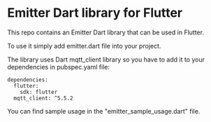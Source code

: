 # Emitter Dart library for Flutter

This repo contains an Emitter Dart library that can be used in Flutter.

To use it simply add emitter.dart file into your project.

The library uses Dart mqtt_client library so you have to add it to your dependencies in pubspec.yaml file:

```
dependencies:
  flutter:
    sdk: flutter
  mqtt_client: ^5.5.2   
```

You can find sample usage in the "emitter_sample_usage.dart" file.


